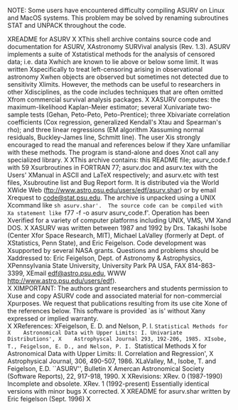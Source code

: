 NOTE: Some users have encountered difficulty compiling ASURV on
Linux and MacOS systems.  This problem may be solved by renaming
subroutines STAT and UNPACK throughout the code.  

XREADME for ASURV
X
XThis shell archive contains source code and documentation for ASURV,
XAstronomy SURVival analysis (Rev. 1.3).  ASURV implements a suite of
Xstatistical methods for the analysis of censored data; i.e. data
Xwhich are known to lie above or below some limit.   It was written
Xspecifically to treat left-censoring arising in observational astronomy
Xwhen objects are observed but sometimes not detected due to sensitivity 
Xlimits.  However, the methods can be useful to researchers in other 
Xdisciplines, as the code includes techniques that are often omitted 
Xfrom commercial survival analysis packages. 
X
XASURV computes: the maximum-likelihood Kaplan-Meier estimator; several 
Xunivariate two-sample tests (Gehan, Peto-Peto, Peto-Prentice); three 
Xbivariate correlation coefficients (Cox regression, generalized Kendall's
Xtau and Spearman's rho); and three linear regressions (EM algorithm
Xassuming normal residuals, Buckley-James line, Schmitt line).  The user 
Xis strongly encouraged to read the manual and references below if they
Xare unfamiliar with these methods.  The program is stand-alone and does
Xnot call any specialized library.
X
XThis archive contains: this README file; asurv_code.f with 59
Xsurbroutines in FORTRAN 77; asurv.doc and asurv.tex with the Users'
XManual in ASCII and LaTeX respectively; and asurv.etc with test files,
Xsubroutine list and Bug Report form.  It is distributed via the World
XWide Web (ftp://www.astro.psu.edu/users/edf/asurv.shar) or by email
Xrequest to code@stat.psu.edu.  The archive is unpacked using a UNIX
Xcommand like `sh asurv.shar'.  The source code can be compiled with
Xa statement like `f77 -f -o asurv asurv_code.f'.  Operation has been
Xverified for a variety of computer platforms including UNIX, VMS, VM 
Xand DOS.
X
XASURV was written between 1987 and 1992 by Drs. Takashi Isobe (Center
Xfor Space Research, MIT), Michael LaValley (formerly at Dept. of 
XStatistics, Penn State), and Eric Feigelson.  Code development was 
Xsupported by several NASA grants.  Questions and problems should be 
Xaddressed to:  Eric Feigelson, Dept. of Astronomy & Astrophysics, 
XPennsylvania State University, University Park PA USA, FAX 814-863-3399, 
XEmail edf@astro.psu.edu, WWW http://www.astro.psu.edu/users/edf).   
X
XIMPORTANT: The authors grant researchers and students permission to
Xuse and copy ASURV code and associated material for non-commercial
Xpurposes.  We request that publications resulting from its use cite
Xone of the references below.  This software is provided `as is' without
Xany expressed or implied warranty.  
X
XReferences:
XFeigelson, E. D. and Nelson, P. I. ``Statistical Methods for
X    Astronomical Data with Upper Limits: I. Univariate Distributions',
X    Astrophyscal Journal 293, 192-206, 1985.
XIsobe, T., Feigelson, E. D., and Nelson, P. I. ``Statistical Methods
X    for Astronomical Data with Upper Limits: II. Correlation and Regression',
X    Astrophysical Journal, 306, 490-507, 1986.
XLaValley, M., Isobe, T. and Feigelson, E.D. ``ASURV'', Bulletin
X    Amercan Astronomical Society (Software Reports),  22, 917-918, 1990.
X
XRevisions:
XRev. 0 (1987-1990)  Incomplete and obsolete.
XRev. 1 (1992-present) Essentially identical versions with minor bugs
X    corrected. 
X 
XREADME for asurv.shar written by Eric feigelson (Sept. 1996)
X